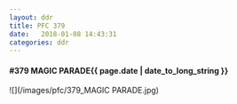 ```yaml
---
layout: ddr
title: PFC 379
date:   2018-01-08 14:43:31
categories: ddr
---
```


#### **#379** MAGIC PARADE<span class="pull-right">{{ page.date | date_to_long_string }}</span>
![](/images/pfc/379_MAGIC PARADE.jpg)
